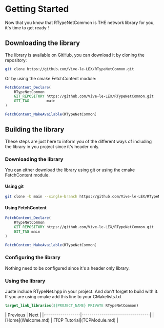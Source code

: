 # Getting Started

Now that you know that RTypeNetCommon is THE network library for you, it's time to get ready !

## Downloading the library

The library is available on GitHub, you can download it by cloning the repository:

```bash
git clone https://github.com/Vive-le-LEX/RTypeNetCommon.git
```

Or by using the cmake FetchContent module:

```cmake
FetchContent_Declare(
    RTypeNetCommon
    GIT_REPOSITORY https://github.com/Vive-le-LEX/RTypeNetCommon.git
    GIT_TAG        main
)

FetchContent_MakeAvailable(RTypeNetCommon)
```

## Building the library

These steps are just here to inform you of the different ways of including the library in you project since it's header only.

### Downloading the library

You can either download the library using git or using the cmake FetchContent module.

#### Using git

```bash
git clone -b main --single-branch https://github.com/Vive-le-LEX/RTypeNetCommon.git
```

#### Using FetchContent

```cmake
FetchContent_Declare(
    RTypeNetCommon
    GIT_REPOSITORY https://github.com/Vive-le-LEX/RTypeNetCommon.git
    GIT_TAG main
)

FetchContent_MakeAvailable(RTypeNetCommon)
```

### Configuring the library

Nothing need to be configured since it's a header only library.

### Using the library

Juste include RTypeNet.hpp in your project.
And don't forget to build with it.
If you are using cmake add this line to your CMakelists.txt
```cmake
target_link_libraries(${PROJECT_NAME} PRIVATE RTypeNetCommon)
```

<div class="section_buttons">
| Previous          |                              Next |
|:------------------|----------------------------------:|
| [Home](Welcome.md) | [TCP Tutorial](TCPModule.md) |
</div>
